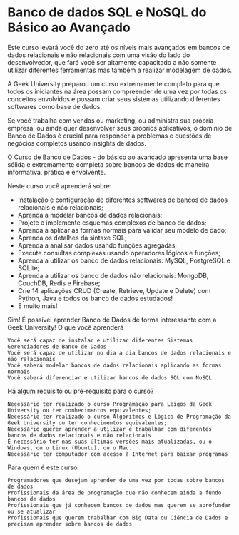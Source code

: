 # Banco de dados SQL e NoSQL do Básico ao Avançado

Este curso levará você do zero até os níveis mais avançados em bancos de dados relacionais e não relacionais com uma visão do lado do desenvolvedor, que fará você ser altamente capacitado a não somente utilizar diferentes ferramentas mas também a realizar modelagem de dados. 

A Geek University preparou um curso extremamente completo para que todos os iniciantes na área possam compreender de uma vez por todas os conceitos envolvidos e possam criar seus sistemas utilizando diferentes softwares como base de dados.

Se você trabalha com vendas ou marketing, ou administra sua própria empresa, ou ainda quer desenvolver seus próprios aplicativos, o domínio de Banco de Dados é crucial para responder a problemas e questões de negócios completos usando insights de dados.

O Curso de Banco de Dados - do básico ao avançado apresenta uma base sólida e extremamente completa sobre bancos de dados de maneira informativa, prática e envolvente.

Neste curso você aprenderá sobre:

- Instalação e configuração de diferentes softwares de bancos de dados relacionais e não relacionais;
- Aprenda a modelar bancos de dados relacionais;
- Projete e implemente esquemas complexos de banco de dados;
- Aprenda a aplicar as formas normais para validar seu modelo de dado;
- Aprenda os detalhes da sintaxe SQL;
- Aprenda a analisar dados usando funções agregadas;
- Execute consultas complexas usando operadores lógicos e funções;
- Aprenda a utilizar os banco de dados relacionais: MySQL, PostgreSQL e SQLite;
- Aprenda a utilizar os banco de dados não relacionais: MongoDB, CouchDB, Redis e Firebase;
- Crie 14 aplicações CRUD (Create, Retrieve, Update e Delete) com Python, Java e todos os banco de dados estudados!
- E muito mais!

Sim! É possível aprender Banco de Dados de forma interessante com a Geek University!
O que você aprenderá

    Você será capaz de instalar e utilizar diferentes Sistemas Gerenciadores de Banco de Dados
    Você será capaz de utilizar no dia a dia bancos de dados relacionais e não relacionais
    Você saberá modelar bancos de dados relacionais aplicando as formas normais
    Você saberá diferenciar e utilizar bancos de dados SQL com NoSQL

Há algum requisito ou pré-requisito para o curso?

    Necessário ter realizado o curso Programação para Leigos da Geek University ou ter conhecimentos equivalentes;
    Necessário ter realizado o curso Algoritmos e Lógica de Programação da Geek University ou ter conhecimentos equivalentes;
    Necessário querer aprender a utilizar e trabalhar com diferentes bancos de dados relacionais e não relacionais
    É necessário ter nas suas últimas versões mais atualizadas, ou o Windows, ou o Linux (Ubuntu), ou o Mac.
    Necessário ter computador com acesso à Internet para baixar programas

Para quem é este curso:

    Programadores que desejam aprender de uma vez por todas sobre bancos de dados
    Profissionais da área de programação que não conhecem ainda a fundo bancos de dados
    Profissionais que já conhecem bancos de dados mas querem se aprofundar ou se atualizar
    Profissionais que querem trabalhar com Big Data ou Ciência de Dados e precisam aprender sobre bancos de dados
